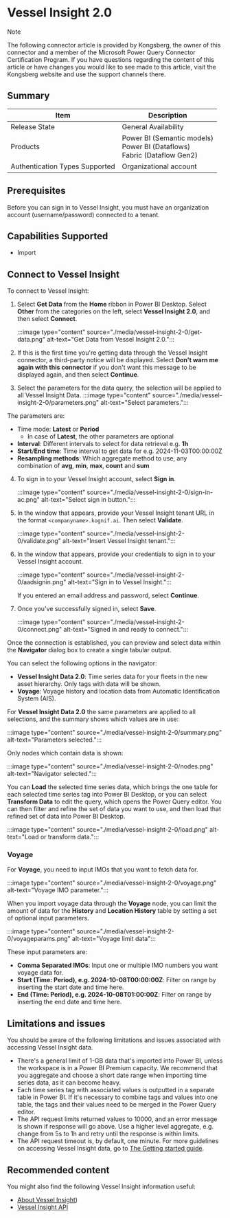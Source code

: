 # Vessel Insight 2.0


> [!NOTE]
>The following connector article is provided by Kongsberg, the owner of this connector and a member of the Microsoft Power Query Connector Certification Program. If you have questions regarding the content of this article or have changes you would like to see made to this article, visit the Kongsberg website and use the support channels there.

## Summary

| Item | Description |
| ---- | ----------- |
| Release State | General Availability |
| Products | Power BI (Semantic models)<br/>Power BI (Dataflows)<br/>Fabric (Dataflow Gen2) |
| Authentication Types Supported | Organizational account |

## Prerequisites

Before you can sign in to Vessel Insight, you must have an organization account (username/password) connected to a tenant.

## Capabilities Supported

* Import

## Connect to Vessel Insight

To connect to Vessel Insight:

1. Select **Get Data** from the **Home** ribbon in Power BI Desktop. Select **Other** from the categories on the left, select **Vessel Insight 2.0**, and then select **Connect**.

   :::image type="content" source="./media/vessel-insight-2-0/get-data.png" alt-text="Get Data from Vessel Insight 2.0.":::

2. If this is the first time you're getting data through the Vessel Insight connector, a third-party notice will be displayed. Select **Don't warn me again with this connector** if you don't want this message to be displayed again, and then select **Continue**.

3. Select the parameters for the data query, the selection will be applied to all Vessel Insight Data.
   :::image type="content" source="./media/vessel-insight-2-0/parameters.png" alt-text="Select parameters.":::
   
The parameters are:
- Time mode: **Latest** or **Period**
   - In case of **Latest**, the other parameters are optional
- **Interval**: Different intervals to select for data retrieval e.g. **1h**
- **Start**/**End** **time**: Time interval to get data for e.g. 2024-11-03T00:00:00Z
- **Resampling methods**: Which aggregate method to use, any combination of **avg**, **min**, **max**, **count** and **sum**
  
4. To sign in to your Vessel Insight account, select **Sign in**.

   :::image type="content" source="./media/vessel-insight-2-0/sign-in-ac.png" alt-text="Select sign in button.":::

5. In the window that appears, provide your Vessel Insight tenant URL in the format `<companyname>.kognif.ai`. Then select **Validate**.

    :::image type="content" source="./media/vessel-insight-2-0/validate.png" alt-text="Insert Vessel Insight tenant.":::

6. In the window that appears, provide your credentials to sign in to your Vessel Insight account.

   :::image type="content" source="./media/vessel-insight-2-0/aadsignin.png" alt-text="Sign in to Vessel Insight.":::

   If you entered an email address and password, select **Continue**.

7. Once you've successfully signed in, select **Save**.

   :::image type="content" source="./media/vessel-insight-2-0/connect.png" alt-text="Signed in and ready to connect.":::

Once the connection is established, you can preview and select data within the **Navigator** dialog box to create a single tabular output.

You can select the following options in the navigator:

* **Vessel Insight Data 2.0**: Time series data for your fleets in the new asset hierarchy. Only tags with data will be shown.
* **Voyage**: Voyage history and location data from Automatic Identification System (AIS).

For **Vessel Insight Data 2.0** the same parameters are applied to all selections, and the summary shows which values are in use:

:::image type="content" source="./media/vessel-insight-2-0/summary.png" alt-text="Parameters selected.":::

Only nodes which contain data is shown:

:::image type="content" source="./media/vessel-insight-2-0/nodes.png" alt-text="Navigator selected.":::


You can **Load** the selected time series data, which brings the one table for each selected time series tag into Power BI Desktop, or you can select **Transform Data** to edit the query, which opens the Power Query editor. You can then filter and refine the set of data you want to use, and then load that refined set of data into Power BI Desktop.

:::image type="content" source="./media/vessel-insight-2-0/load.png" alt-text="Load or transform data.":::



### Voyage
For **Voyage**, you need to input IMOs that you want to fetch data for.

:::image type="content" source="./media/vessel-insight-2-0/voyage.png" alt-text="Voyage IMO parameter.":::

When you import voyage data through the **Voyage** node, you can limit the amount of data for the **History** and **Location History** table by setting a set of optional input parameters.

:::image type="content" source="./media/vessel-insight-2-0/voyageparams.png" alt-text="Voyage limit data":::
      
These input parameters are:  
*   **Comma Separated IMOs**: Input one or multiple IMO numbers you want voyage data for.
*   **Start (Time: Period), e.g. 2024-10-08T00:00:00Z**: Filter on range by inserting the start date and time here.
*   **End (Time: Period), e.g. 2024-10-08T01:00:00Z**: Filter on range by inserting the end date and time here.


## Limitations and issues

You should be aware of the following limitations and issues associated with accessing Vessel Insight data.
*   There's a general limit of 1-GB data that's imported into Power BI, unless the workspace is in a Power BI Premium capacity. We recommend that you aggregate and choose a short date range when importing time series data, as it can become heavy.
*   Each time series tag with associated values is outputted in a separate table in Power BI. If it's necessary to combine tags and values into one table, the tags and their values need to be merged in the Power Query editor.
*   The API request limits returned values to 10000, and an error message is shown if response will go above. Use a higher level aggregate, e.g. change from 5s to 1h and retry until the response is within limits.
*   The API request timeout is, by default, one minute.
For more guidelines on accessing Vessel Insight data, go to [The Getting started guide](https://community.kongsbergdigital.com/kb/api-documentation-vessel-insight).

## Recommended content

You might also find the following Vessel Insight information useful:

* [About Vessel Insight](https://www.kongsbergdigital.com/maritime-data-hub))
* [Vessel Insight API](https://developer.kognif.ai/)
